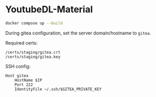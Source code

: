 # YoutubeDL-Material

```sh
docker compose up --build
```
During gitea configuration, set the server domain/hostname to `gitea`.

Required certs:
```
/certs/staging/gitea.crt
/certs/staging/gitea.key
```

SSH config:
```
Host gitea
    HostName $IP
    Port 222
    IdentityFile ~/.ssh/$GITEA_PRIVATE_KEY
```
